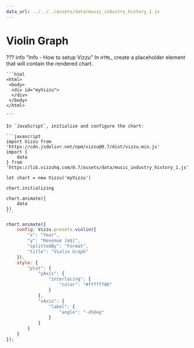 ```yaml
---
data_url: ../../../assets/data/music_industry_history_1.js
---
```


# Violin Graph

<div id="example_01"></div>

??? info "Info - How to setup Vizzu"
    In `HTML`, create a placeholder element that will contain the rendered
    chart.

    ```html
    <html>
     <body>
      <div id="myVizzu">
      </div>
     </body>
    </html>

    ```

    In `JavaScript`, initialize and configure the chart:

    ```javascript
    import Vizzu from 'https://cdn.jsdelivr.net/npm/vizzu@0.7/dist/vizzu.min.js'
    import {
        data
    } from 'https://lib.vizzuhq.com/0.7/assets/data/music_industry_history_1.js'

    let chart = new Vizzu('myVizzu')

    chart.initializing

    chart.animate({
        data
    })
    ```

```javascript
chart.animate({
    config: Vizzu.presets.violin({
        "x": "Year",
        "y": "Revenue [m$]",
        "splittedBy": "Format",
        "title": "Violin Graph"
    }),
    style: {
        "plot": {
            "yAxis": {
                "interlacing": {
                    "color": "#ffffff00"
                }
            },
            "xAxis": {
                "label": {
                    "angle": "-45deg"
                }
            }
        }
    }
});
```

<script src="./34_C_A_violin.js"></script>
